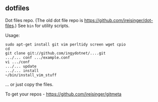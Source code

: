 dotfiles
--------

Dot files repo. (The old dot file repo is https://github.com/jreisinger/dot-files.) See `bin` for utility scripts.

Usage:

    sudo apt-get install git vim perltidy screen wget cpio
    cd
    git clone git://github.com/ingydotnet/....git
    .../... conf .../example.conf
    vi .../conf
    .../... update
    .../... install
    ~/bin/install_vim_stuff
    
... or just copy the files.

To get your repos - https://github.com/jreisinger/gitmeta
